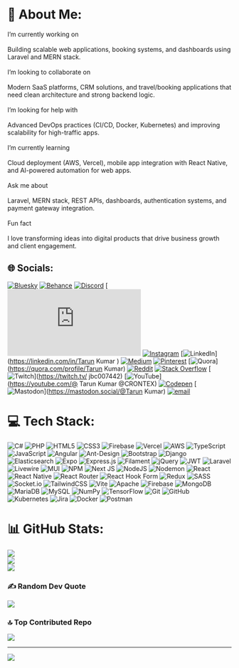 # 💫 About Me:
I’m currently working on<br><br>Building scalable web applications, booking systems, and dashboards using Laravel and MERN stack.<br><br>I’m looking to collaborate on<br><br>Modern SaaS platforms, CRM solutions, and travel/booking applications that need clean architecture and strong backend logic.<br><br>I’m looking for help with<br><br>Advanced DevOps practices (CI/CD, Docker, Kubernetes) and improving scalability for high-traffic apps.<br><br>I’m currently learning<br><br>Cloud deployment (AWS, Vercel), mobile app integration with React Native, and AI-powered automation for web apps.<br><br>Ask me about<br><br>Laravel, MERN stack, REST APIs, dashboards, authentication systems, and payment gateway integration.<br><br>Fun fact<br><br>I love transforming ideas into digital products that drive business growth and client engagement.


## 🌐 Socials:
[![Bluesky](https://img.shields.io/badge/bluesky-0285FF?style=for-the-badge&logo=bluesky&logoColor=%23FFFFFF)](https://bsky.app/profile/crontex123.bsky.social) [![Behance](https://img.shields.io/badge/Behance-1769ff?logo=behance&logoColor=white)](https://behance.net/tarunkumar517) [![Discord](https://img.shields.io/badge/Discord-%237289DA.svg?logo=discord&logoColor=white)](https://discord.gg/https://discord.gg/F255TVck) [![![Facebook](https://img.shields.io/badge/Facebook-%231877F2.svg?logo=Facebook&logoColor=white)](https://www.facebook.com/profile.php?id=100074082405445) [![Instagram](https://img.shields.io/badge/Instagram-%23E4405F.svg?logo=Instagram&logoColor=white)](https://instagram.com/crontex__) [![LinkedIn](https://img.shields.io/badge/LinkedIn-%230077B5.svg?logo=linkedin&logoColor=white)](https://linkedin.com/in/Tarun Kumar ) [![Medium](https://img.shields.io/badge/Medium-12100E?logo=medium&logoColor=white)](https://medium.com/@@crontex123) [![Pinterest](https://img.shields.io/badge/Pinterest-%23E60023.svg?logo=Pinterest&logoColor=white)](https://pinterest.com/crontex123) [![Quora](https://img.shields.io/badge/Quora-%23B92B27.svg?logo=Quora&logoColor=white)](https://quora.com/profile/Tarun Kumar) [![Reddit](https://img.shields.io/badge/Reddit-%23FF4500.svg?logo=Reddit&logoColor=white)](https://reddit.com/user/u/Little-Respect608) [![Stack Overflow](https://img.shields.io/badge/-Stackoverflow-FE7A16?logo=stack-overflow&logoColor=white)](https://stackoverflow.com/users/22290346) [![Twitch](https://img.shields.io/badge/Twitch-%239146FF.svg?logo=Twitch&logoColor=white)](https://twitch.tv/ jbc007442) [![YouTube](https://img.shields.io/badge/YouTube-%23FF0000.svg?logo=YouTube&logoColor=white)](https://youtube.com/@ Tarun Kumar @CRONTEX) [![Codepen](https://img.shields.io/badge/Codepen-000000?logo=codepen&logoColor=white)](https://codepen.io/https://codepen.io/jbc007442) [![Mastodon](https://img.shields.io/badge/-MASTODON-%232B90D9?logo=mastodon&logoColor=white)](https://mastodon.social/@Tarun Kumar) [![email](https://img.shields.io/badge/Email-D14836?logo=gmail&logoColor=white)](mailto:crontex123@gmail.com) 

# 💻 Tech Stack:
![C#](https://img.shields.io/badge/c%23-%23239120.svg?style=for-the-badge&logo=csharp&logoColor=white) ![PHP](https://img.shields.io/badge/php-%23777BB4.svg?style=for-the-badge&logo=php&logoColor=white) ![HTML5](https://img.shields.io/badge/html5-%23E34F26.svg?style=for-the-badge&logo=html5&logoColor=white) ![CSS3](https://img.shields.io/badge/css3-%231572B6.svg?style=for-the-badge&logo=css3&logoColor=white) ![Firebase](https://img.shields.io/badge/firebase-%23039BE5.svg?style=for-the-badge&logo=firebase) ![Vercel](https://img.shields.io/badge/vercel-%23000000.svg?style=for-the-badge&logo=vercel&logoColor=white) ![AWS](https://img.shields.io/badge/AWS-%23FF9900.svg?style=for-the-badge&logo=amazon-aws&logoColor=white) ![TypeScript](https://img.shields.io/badge/typescript-%23007ACC.svg?style=for-the-badge&logo=typescript&logoColor=white) ![JavaScript](https://img.shields.io/badge/javascript-%23323330.svg?style=for-the-badge&logo=javascript&logoColor=%23F7DF1E) ![Angular](https://img.shields.io/badge/angular-%23DD0031.svg?style=for-the-badge&logo=angular&logoColor=white) ![Ant-Design](https://img.shields.io/badge/-AntDesign-%230170FE?style=for-the-badge&logo=ant-design&logoColor=white) ![Bootstrap](https://img.shields.io/badge/bootstrap-%238511FA.svg?style=for-the-badge&logo=bootstrap&logoColor=white) ![Django](https://img.shields.io/badge/django-%23092E20.svg?style=for-the-badge&logo=django&logoColor=white) ![Elasticsearch](https://img.shields.io/badge/elasticsearch-%230377CC.svg?style=for-the-badge&logo=elasticsearch&logoColor=white) ![Expo](https://img.shields.io/badge/expo-1C1E24?style=for-the-badge&logo=expo&logoColor=#D04A37) ![Express.js](https://img.shields.io/badge/express.js-%23404d59.svg?style=for-the-badge&logo=express&logoColor=%2361DAFB) ![Filament](https://img.shields.io/badge/Filament-FFAA00?style=for-the-badge&logoColor=%23000000) ![jQuery](https://img.shields.io/badge/jquery-%230769AD.svg?style=for-the-badge&logo=jquery&logoColor=white) ![JWT](https://img.shields.io/badge/JWT-black?style=for-the-badge&logo=JSON%20web%20tokens) ![Laravel](https://img.shields.io/badge/laravel-%23FF2D20.svg?style=for-the-badge&logo=laravel&logoColor=white) ![Livewire](https://img.shields.io/badge/livewire-%234e56a6.svg?style=for-the-badge&logo=livewire&logoColor=white) ![MUI](https://img.shields.io/badge/MUI-%230081CB.svg?style=for-the-badge&logo=mui&logoColor=white) ![NPM](https://img.shields.io/badge/NPM-%23CB3837.svg?style=for-the-badge&logo=npm&logoColor=white) ![Next JS](https://img.shields.io/badge/Next-black?style=for-the-badge&logo=next.js&logoColor=white) ![NodeJS](https://img.shields.io/badge/node.js-6DA55F?style=for-the-badge&logo=node.js&logoColor=white) ![Nodemon](https://img.shields.io/badge/NODEMON-%23323330.svg?style=for-the-badge&logo=nodemon&logoColor=%BBDEAD) ![React](https://img.shields.io/badge/react-%2320232a.svg?style=for-the-badge&logo=react&logoColor=%2361DAFB) ![React Native](https://img.shields.io/badge/react_native-%2320232a.svg?style=for-the-badge&logo=react&logoColor=%2361DAFB) ![React Router](https://img.shields.io/badge/React_Router-CA4245?style=for-the-badge&logo=react-router&logoColor=white) ![React Hook Form](https://img.shields.io/badge/React%20Hook%20Form-%23EC5990.svg?style=for-the-badge&logo=reacthookform&logoColor=white) ![Redux](https://img.shields.io/badge/redux-%23593d88.svg?style=for-the-badge&logo=redux&logoColor=white) ![SASS](https://img.shields.io/badge/SASS-hotpink.svg?style=for-the-badge&logo=SASS&logoColor=white) ![Socket.io](https://img.shields.io/badge/Socket.io-black?style=for-the-badge&logo=socket.io&badgeColor=010101) ![TailwindCSS](https://img.shields.io/badge/tailwindcss-%2338B2AC.svg?style=for-the-badge&logo=tailwind-css&logoColor=white) ![Vite](https://img.shields.io/badge/vite-%23646CFF.svg?style=for-the-badge&logo=vite&logoColor=white) ![Apache](https://img.shields.io/badge/apache-%23D42029.svg?style=for-the-badge&logo=apache&logoColor=white) ![Firebase](https://img.shields.io/badge/firebase-a08021?style=for-the-badge&logo=firebase&logoColor=ffcd34) ![MongoDB](https://img.shields.io/badge/MongoDB-%234ea94b.svg?style=for-the-badge&logo=mongodb&logoColor=white) ![MariaDB](https://img.shields.io/badge/MariaDB-003545?style=for-the-badge&logo=mariadb&logoColor=white) ![MySQL](https://img.shields.io/badge/mysql-4479A1.svg?style=for-the-badge&logo=mysql&logoColor=white) ![NumPy](https://img.shields.io/badge/numpy-%23013243.svg?style=for-the-badge&logo=numpy&logoColor=white) ![TensorFlow](https://img.shields.io/badge/TensorFlow-%23FF6F00.svg?style=for-the-badge&logo=TensorFlow&logoColor=white) ![Git](https://img.shields.io/badge/git-%23F05033.svg?style=for-the-badge&logo=git&logoColor=white) ![GitHub](https://img.shields.io/badge/github-%23121011.svg?style=for-the-badge&logo=github&logoColor=white) ![Kubernetes](https://img.shields.io/badge/kubernetes-%23326ce5.svg?style=for-the-badge&logo=kubernetes&logoColor=white) ![Jira](https://img.shields.io/badge/jira-%230A0FFF.svg?style=for-the-badge&logo=jira&logoColor=white) ![Docker](https://img.shields.io/badge/docker-%230db7ed.svg?style=for-the-badge&logo=docker&logoColor=white) ![Postman](https://img.shields.io/badge/Postman-FF6C37?style=for-the-badge&logo=postman&logoColor=white)
# 📊 GitHub Stats:
![](https://github-readme-stats.vercel.app/api?username=jbc007442&theme=dark&hide_border=false&include_all_commits=true&count_private=false)<br/>
![](https://nirzak-streak-stats.vercel.app/?user=jbc007442&theme=dark&hide_border=false)<br/>
![](https://github-readme-stats.vercel.app/api/top-langs/?username=jbc007442&theme=dark&hide_border=false&include_all_commits=true&count_private=false&layout=compact)

### ✍️ Random Dev Quote
![](https://quotes-github-readme.vercel.app/api?type=horizontal&theme=radical)

### 🔝 Top Contributed Repo
![](https://github-contributor-stats.vercel.app/api?username=jbc007442&limit=5&theme=dark&combine_all_yearly_contributions=true)

---
[![](https://visitcount.itsvg.in/api?id=jbc007442&icon=0&color=0)](https://visitcount.itsvg.in)

<!-- Proudly created with GPRM ( https://gprm.itsvg.in ) -->
